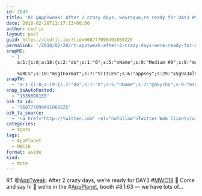 ```yaml
---
id: 2047
title: 'RT @AppTweak: After 2 crazy days, we&rsquo;re ready for DAY3 #MWC18 🎉 Come and say hi 👋 we&rsquo;re in the #AppPlanet, booth #8.1i63 &#8212; we have lots of…'
date: 2018-02-28T11:17:13+00:00
author: cedric
layout: post
guid: https://cedric.io/?tid=968777098491060225
permalink: '/2018/02/28/rt-apptweak-after-2-crazy-days-were-ready-for-day3-mwc18-%f0%9f%8e%89-come-and-say-hi-%f0%9f%91%8b-were-in-the-appplanet-booth-8-1i63-we-have-lots-of/'
snapMD:
  - |
    a:1:{i:0;a:18:{s:2:"do";s:1:"0";s:5:"nName";s:9:"Medium #0";s:9:"msgFormat";s:19:"%FULLTEXT%
    
    %URL%";s:10:"msgTFormat";s:7:"%TITLE%";s:6:"appKey";s:29:"x5g9a34l5z294i5y2q284e4g54454";s:6:"appSec";s:85:"d3h0a44e4s2b4i5u2r234m5f5b4v2l5q2a444h574347464a454x2w20374447494c484b4w2c464f5u2d4z2";s:8:"inclTags";s:1:"1";s:7:"fltrsOn";i:0;s:5:"fltrs";a:0:{}s:7:"proxyOn";i:0;s:7:"useSURL";i:0;s:1:"v";i:350;s:4:"publ";s:1:"0";s:11:"accessToken";s:65:"2353413aa5437433e5648ccf74a16119308317c52d1a24d8ed99f26add037528a";s:12:"appAppUserID";s:65:"104b21fd8da79171a6e7bf800d03b4b761204f242935e05d2d86850a6b1635f77";s:14:"appAppUserName";s:26:"Cédric Bousmanne (akyrho)";s:13:"appAppUserURL";s:26:"https://medium.com/@akyrho";s:7:"pubList";a:0:{}}}
snapTW:
  - 'a:1:{i:0;a:19:{s:2:"do";s:1:"0";s:5:"nName";s:7:"@akyrho";s:9:"msgFormat";s:26:"%TITLE%. %EXCERPT% - %URL%";s:6:"appKey";s:55:"x5g9a8325v2y475r3c4m48584n53446p423r3r5u3e356j5j3k4r2p3";s:6:"appSec";s:105:"d3h0a94o46415u594v3q5l5n5l4r4x474x4j484o473u4i5w2m4k494z2k344n306n5r3l5v2s554p4n3p3k45495c3z4v4d3m3u5w525";s:7:"fltrsOn";i:0;s:5:"fltrs";a:0:{}s:7:"proxyOn";i:0;s:7:"useSURL";i:0;s:1:"v";i:350;s:5:"twURL";s:25:"http://twitter.com/akyrho";s:11:"accessToken";s:50:"6678782-Eyg60SCeh7762DEIsYtTPD5GVeOuSN8ATMdF2Lpppe";s:14:"accessTokenSec";s:45:"PgGDCbcYLJnR5esZjY9ID72A33mUNCYnQwaQTBsojSJNa";s:5:"tw140";i:0;s:10:"riComments";s:1:"1";s:11:"riCommentsM";s:1:"1";s:12:"riCommentsAA";s:1:"1";s:8:"attchImg";s:1:"1";s:9:"wpImgSize";s:4:"full";}}'
snap_isAutoPosted:
  - "1539090155"
ozh_ta_id:
  - "968777098491060225"
ozh_ta_source:
  - '<a href="http://twitter.com" rel="nofollow">Twitter Web Client</a>'
categories:
  - toots
tags:
  - AppPlanet
  - MWC18
format: aside
kind:
  - Note
---
```

RT <span class="username username_linked">@<a href="https://twitter.com/AppTweak" title="AppTweak">AppTweak</a></span>: After 2 crazy days, we&rsquo;re ready for DAY3 <span class="hashtag hashtag_local">#<a href="https://cedric.io/tag/mwc18/">MWC18</a> 🎉 Come and say hi 👋 we&rsquo;re in the <span class="hashtag hashtag_local">#<a href="https://cedric.io/tag/appplanet/">AppPlanet</a>, booth #8.1i63 &#8212; we have lots of…</p>